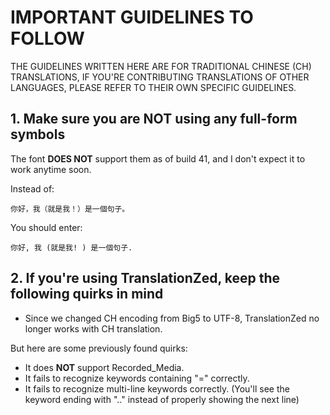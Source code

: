 # IMPORTANT GUIDELINES TO FOLLOW

THE GUIDELINES WRITTEN HERE ARE FOR TRADITIONAL CHINESE (CH) TRANSLATIONS, IF YOU'RE CONTRIBUTING TRANSLATIONS OF OTHER LANGUAGES, PLEASE REFER TO THEIR OWN SPECIFIC GUIDELINES.

## 1. Make sure you are **NOT** using any full-form symbols

The font **DOES NOT** support them as of build 41, and I don't expect it to work anytime soon.

Instead of:

`你好，我（就是我！）是一個句子。`

You should enter:

`你好, 我 (就是我! ) 是一個句子. `

## 2. If you're using TranslationZed, keep the following quirks in mind

- Since we changed CH encoding from Big5 to UTF-8, TranslationZed no longer works with CH translation.

But here are some previously found quirks:

- It does **NOT** support Recorded_Media.
- It fails to recognize keywords containing "=" correctly.
- It fails to recognize multi-line keywords correctly. (You'll see the keyword ending with ".." instead of properly showing the next line)
